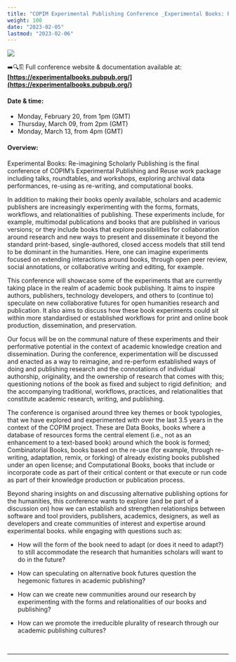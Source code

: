 ```yaml
---
title: "COPIM Experimental Publishing Conference _Experimental Books: Re-imagining Scholarly Publishing_"
weight: 100
date: "2023-02-05"
lastmod: "2023-02-06"
---
```


![](/images/experimental-publishing-conference-header.jpg)


➡️🔍🖺 Full conference website & documentation available at: **[https://experimentalbooks.pubpub.org/](https://experimentalbooks.pubpub.org/)**


#### Date & time:

* Monday, February 20, from 1pm (GMT)
* Thursday, March 09, from 2pm (GMT)
* Monday, March 13, from 4pm (GMT)

#### Overview:

Experimental Books: Re-imagining Scholarly Publishing is the final conference of COPIM’s Experimental Publishing and Reuse work package including talks, roundtables, and workshops, exploring archival data performances, re-using as re-writing, and computational books.

In addition to making their books openly available, scholars and academic publishers are increasingly experimenting with the forms, formats, workflows, and relationalities of publishing. These experiments include, for example, multimodal publications and books that are published in various versions; or they include books that explore possibilities for collaboration around research and new ways to present and disseminate it beyond the standard print-based, single-authored, closed access models that still tend to be dominant in the humanities. Here, one can imagine experiments focused on extending interactions around books, through open peer review, social annotations, or collaborative writing and editing, for example.

This conference will showcase some of the experiments that are currently taking place in the realm of academic book publishing. It aims to inspire authors, publishers, technology developers, and others to (continue to) speculate on new collaborative futures for open humanities research and publication. It also aims to discuss how these book experiments could sit within more standardised or established workflows for print and online book production, dissemination, and preservation.

Our focus will be on the communal nature of these experiments and their performative potential in the context of academic knowledge creation and dissemination. During the conference, experimentation will be discussed and enacted as a way to reimagine, and re-perform established ways of doing and publishing research and the connotations of individual authorship, originality, and the ownership of research that comes with this; questioning notions of the book as fixed and subject to rigid definition;  and the accompanying traditional, workflows, practices, and relationalities that constitute academic research, writing, and publishing.

The conference is organised around three key themes or book typologies, that we have explored and experimented with over the last 3.5 years in the context of the COPIM project. These are Data Books, books where a database of resources forms the central element (i.e., not as an enhancement to a text-based book) around which the book is formed; Combinatorial Books, books based on the re-use (for example, through re-writing, adaptation, remix, or forking) of already existing books published under an open license; and Computational Books, books that include or incorporate code as part of their critical content or that execute or run code as part of their knowledge production or publication process.

Beyond sharing insights on and discussing alternative publishing options for the humanities, this conference wants to explore (and be part of a discussion on) how we can establish and strengthen relationships between software and tool providers, publishers, academics, designers, as well as developers and create communities of interest and expertise around experimental books. while engaging with questions such as:

* How will the form of the book need to adapt (or does it need to adapt?) to still accommodate the research that humanities scholars will want to do in the future?
* How can speculating on alternative book futures question the hegemonic fixtures in academic publishing?
* How can we create new communities around our research by experimenting with the forms and relationalities of our books and publishing?
* How can we promote the irreducible plurality of research through our academic publishing cultures?



  &nbsp;


---


  &nbsp;
